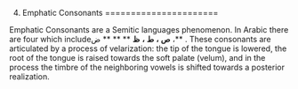 4. Emphatic Consonants
======================

Emphatic Consonants are a Semitic languages phenomenon. In Arabic there
are four which include**ص** **،** **ط** **،** **ظ** ** ** ** ض ،** .
These consonants are articulated by a process of velarization: the tip
of the tongue is lowered, the root of the tongue is raised towards the
soft palate (velum), and in the process the timbre of the neighboring
vowels is shifted towards a posterior realization.


